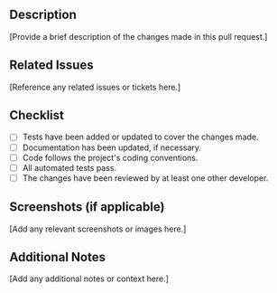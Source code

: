 ## Description

[Provide a brief description of the changes made in this pull request.]

## Related Issues

[Reference any related issues or tickets here.]

## Checklist

- [ ] Tests have been added or updated to cover the changes made.
- [ ] Documentation has been updated, if necessary.
- [ ] Code follows the project's coding conventions.
- [ ] All automated tests pass.
- [ ] The changes have been reviewed by at least one other developer.

## Screenshots (if applicable)

[Add any relevant screenshots or images here.]

## Additional Notes

[Add any additional notes or context here.]
